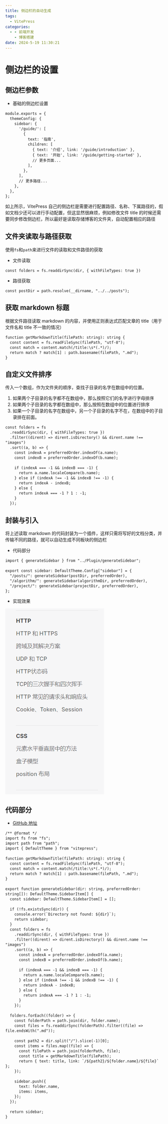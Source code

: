 ```yaml
---
title: 侧边栏的自动生成
tags:
  - VitePress
categories:
  - - 前端开发
    - 博客搭建
date: 2024-5-19 11:30:21
---
```


<!-- @format -->

# 侧边栏的设置

## 侧边栏参数

- 基础的侧边栏设置

```TS
module.exports = {
  themeConfig: {
    sidebar: {
      '/guide/': [
        {
          text: '指南',
          children: [
            { text: '介绍', link: '/guide/introduction' },
            { text: '开始', link: '/guide/getting-started' },
            // 更多页面...
          ],
        },
      ],
      // 更多路径...
    },
  },
};
```

如上所示，VitePress 自己的侧边栏是需要进行配置路径、名称、下属路径的，假如文档少还可以进行手动配置，但这显然很麻烦，例如修改文件 title 的时候还需要同步修改侧边栏，所以最好是读取存储博客的文件夹，自动配置相应的路径

## 文件夹读取与路径获取

使用`fs`和`path`来进行文件的读取和文件路径的获取

- 文件读取

```Ts
const folders = fs.readdirSync(dir, { withFileTypes: true })
```

- 路径获取

```TS
const postDir = path.resolve(__dirname, "../../posts");
```

## 获取 markdown 标题

根据文件路径读取 markdown 的内容，并使用正则表达式匹配文章的 title（用于文件名和 title 不一致的情况）

```TS
function getMarkdownTitle(filePath: string): string {
  const content = fs.readFileSync(filePath, "utf-8");
  const match = content.match(/title:\s*(.*)/);
  return match ? match[1] : path.basename(filePath, ".md");
}
```

## 自定义文件排序

传入一个数组，作为文件夹的顺序，查找子目录的名字在数组中的位置。

1. 如果两个子目录的名字都不在数组中，那么按照它们的名字进行字母排序
2. 如果两个子目录的名字都在数组中，那么按照在数组中的位置进行排序
3. 如果一个子目录的名字在数组中，另一个子目录的名字不在，在数组中的子目录排在前面。

```TS
const folders = fs
  .readdirSync(dir, { withFileTypes: true })
  .filter((dirent) => dirent.isDirectory() && dirent.name !== "images")
  .sort((a, b) => {
    const indexA = preferredOrder.indexOf(a.name);
    const indexB = preferredOrder.indexOf(b.name);

    if (indexA === -1 && indexB === -1) {
      return a.name.localeCompare(b.name);
    } else if (indexA !== -1 && indexB !== -1) {
      return indexA - indexB;
    } else {
      return indexA === -1 ? 1 : -1;
    }
  });
```

## 封装与引入

将上述读取 markdown 的代码封装为一个插件，这样只需将写好的文档分类，并传输不同的路径，就可以自动生成不同板块的侧边栏

- 代码部分

```TS
import { generateSidebar } from "../Plugin/generateSidebar";

export const sidebar: DefaultTheme.Config["sidebar"] = {
  "/posts/": generateSidebar(postDir, preferredOrder),
  "/algorithm/": generateSidebar(algorithmDir, preferredOrder),
  "/project/": generateSidebar(projectDir, preferredOrder),
};
```

- 实现效果

![实现效果](../images/blog-2024-05-19-13-23-26.png)

## 代码部分

- [GitHub 地址](https://github.com/zengjia121/vitepress-sidebar)

```TS
/** @format */
import fs from "fs";
import path from "path";
import { DefaultTheme } from "vitepress";

function getMarkdownTitle(filePath: string): string {
  const content = fs.readFileSync(filePath, "utf-8");
  const match = content.match(/title:\s*(.*)/);
  return match ? match[1] : path.basename(filePath, ".md");
}

export function generateSidebar(dir: string, preferredOrder: string[]): DefaultTheme.SidebarItem[] {
  const sidebar: DefaultTheme.SidebarItem[] = [];

  if (!fs.existsSync(dir)) {
    console.error(`Directory not found: ${dir}`);
    return sidebar;
  }
  const folders = fs
    .readdirSync(dir, { withFileTypes: true })
    .filter((dirent) => dirent.isDirectory() && dirent.name !== "images")
    .sort((a, b) => {
      const indexA = preferredOrder.indexOf(a.name);
      const indexB = preferredOrder.indexOf(b.name);

      if (indexA === -1 && indexB === -1) {
        return a.name.localeCompare(b.name);
      } else if (indexA !== -1 && indexB !== -1) {
        return indexA - indexB;
      } else {
        return indexA === -1 ? 1 : -1;
      }
    });

  folders.forEach((folder) => {
    const folderPath = path.join(dir, folder.name);
    const files = fs.readdirSync(folderPath).filter((file) => file.endsWith(".md"));

    const path2 = dir.split("/").slice(-1)[0];
    const items = files.map((file) => {
      const filePath = path.join(folderPath, file);
      const title = getMarkdownTitle(filePath);
      return { text: title, link: `/${path2}/${folder.name}/${file}` };
    });

    sidebar.push({
      text: folder.name,
      items: items,
    });
  });

  return sidebar;
}
```

<!-- @format -->
